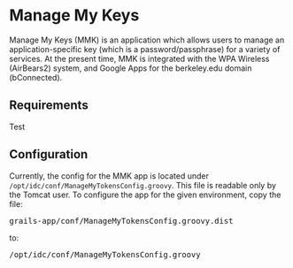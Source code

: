 Manage My Keys
===========

Manage My Keys (MMK) is an application which allows users to manage an application-specific key (which is a password/passphrase) for a variety of services. At the present time, MMK is integrated with the WPA Wireless (AirBears2) system, and Google Apps for the berkeley.edu domain (bConnected).

## Requirements


Test

## Configuration
Currently, the config for the MMK app is located under `/opt/idc/conf/ManageMyTokensConfig.groovy`. This file is readable only by the Tomcat user. To configure the app for the given environment, copy the file:

<pre>
grails-app/conf/ManageMyTokensConfig.groovy.dist
</pre>

to:

<pre>
/opt/idc/conf/ManageMyTokensConfig.groovy
</pre>

